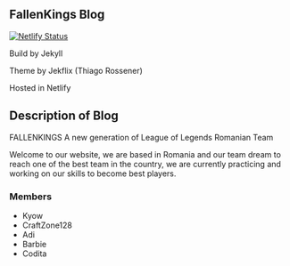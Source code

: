 ## FallenKings Blog

[![Netlify Status](https://api.netlify.com/api/v1/badges/2552fb96-0979-41df-8533-d14da141273d/deploy-status)](https://app.netlify.com/sites/fallenkings/deploys)

Build by Jekyll

Theme by Jekflix (Thiago Rossener)

Hosted in Netlify

## Description of Blog

FALLENKINGS
A new generation of League of Legends Romanian Team

Welcome to our website, we are based in Romania and our team dream to reach one of the best team in the country, we are currently practicing and working on our skills to become best players.

### Members
- Kyow
- CraftZone128 
- Adi
- Barbie
- Codita

